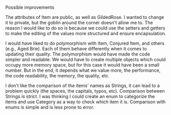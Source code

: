 Possible improvements

The attributes of Item are public, as well as GildedRose. I wanted to change it to private, but the goblin around the corner doesn't 
allow me to. The reason I would like to do so is because we could use the setters and getters to make the editing of the values more 
structured and ensure encapsulation.

I would have liked to do polymorphism with Item, Conjured Item, and others (e.g., Aged Brie). Each of them behave differently when it 
comes to updating their quality. The polymorphism would have made the code simpler and readable. We would have to create multiple objects
which could occupy more memory space, but for this case it would have been a small number. But in the end, it depends what we value more,
the performance, the code readability, the memory, the quality, etc.

I don't like the comparison of the items' names as Strings, it can lead to a problem quickly (the spaces, the capitals, typos, etc).
Comparison between Strings is strict. 
I was thinking I could create an enum to categorize the items and use Category as a way to check which item it is.
Comparison with enums is simple and is less prone to error.
